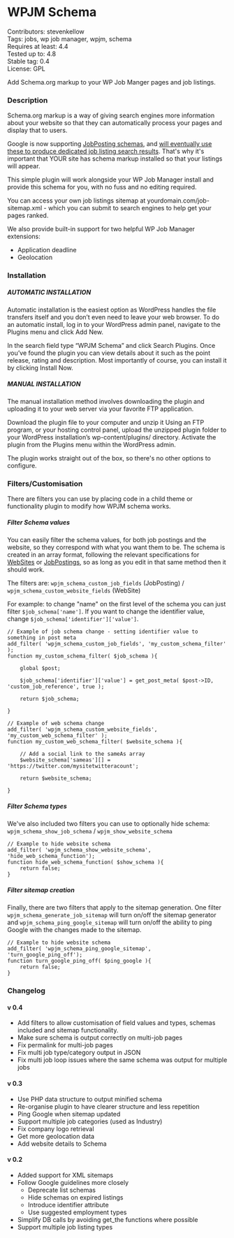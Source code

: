 # WPJM Schema
Contributors: stevenkellow  
Tags: jobs, wp job manager, wpjm, schema  
Requires at least: 4.4  
Tested up to: 4.8  
Stable tag: 0.4    
License: GPL

Add Schema.org markup to your WP Job Manger pages and job listings.

### Description
Schema.org markup is a way of giving search engines more information about your website so that they can automatically process your pages and display that to users.

Google is now supporting [JobPosting schemas](https://schema.org/JobPosting), and [will eventually use these to produce dedicated job listing search results](https://webmasters.googleblog.com/2017/06/connect-to-job-seekers-with-google.html).  That's why it's important that YOUR site has schema markup installed so that your listings will appear.

This simple plugin will work alongside your WP Job Manager install and provide this schema for you, with no fuss and no editing required.

You can access your own job listings sitemap at yourdomain.com/job-sitemap.xml - which you can submit to search engines to help get your pages ranked.

We also provide built-in support for two helpful WP Job Manager extensions:
* Application deadline
* Geolocation

### Installation
##### AUTOMATIC INSTALLATION

Automatic installation is the easiest option as WordPress handles the file transfers itself and you don’t even need to leave your web browser. To do an automatic install, log in to your WordPress admin panel, navigate to the Plugins menu and click Add New.

In the search field type “WPJM Schema” and click Search Plugins. Once you’ve found the plugin you can view details about it such as the point release, rating and description. Most importantly of course, you can install it by clicking Install Now.

##### MANUAL INSTALLATION

The manual installation method involves downloading the plugin and uploading it to your web server via your favorite FTP application.

Download the plugin file to your computer and unzip it
Using an FTP program, or your hosting control panel, upload the unzipped plugin folder to your WordPress installation’s wp-content/plugins/ directory.
Activate the plugin from the Plugins menu within the WordPress admin.

The plugin works straight out of the box, so there's no other options to configure.

### Filters/Customisation
There are filters you can use by placing code in a child theme or functionality plugin to modify how WPJM schema works.

##### Filter Schema values
You can easily filter the schema values, for both job postings and the website, so they correspond with what you want them to be.  The schema is created in an array format, following the relevant specifications for [WebSites](schema.org/WebSite) or [JobPostings](schema.org/JobPosting), so as long as you edit in that same method then it should work.

The filters are: `wpjm_schema_custom_job_fields` (JobPosting) / `wpjm_schema_custom_website_fields` (WebSite)

For example: to change "name" on the first level of the schema you can just filter `$job_schema['name']`.  If you want to change the identifier value, change `$job_schema['identifier']['value']`.

```
// Example of job schema change - setting identifier value to something in post meta
add_filter( 'wpjm_schema_custom_job_fields', 'my_custom_schema_filter' );
function my_custom_schema_filter( $job_schema ){

	global $post;

	$job_schema['identifier']['value'] = get_post_meta( $post->ID, 'custom_job_reference', true );
	
	return $job_schema;
	
}
```
```
// Example of web schema change
add_filter( 'wpjm_schema_custom_website_fields', 'my_custom_web_schema_filter' );
function my_custom_web_schema_filter( $website_schema ){

	// Add a social link to the sameAs array
	$website_schema['sameas'][] = 'https://twitter.com/mysitetwitteracount';
	
	return $website_schema;
	
}
```

##### Filter Schema types
We've also included two filters you can use to optionally hide schema: `wpjm_schema_show_job_schema` / `wpjm_show_website_schema`

```
// Example to hide website schema
add_filter( 'wpjm_schema_show_website_schema', 'hide_web_schema_function');
function hide_web_schema_function( $show_schema ){
	return false;
}
```

##### Filter sitemap creation
Finally, there are two filters that apply to the sitemap generation.  One filter `wpjm_schema_generate_job_sitemap` will turn on/off the sitemap generator and `wpjm_schema_ping_google_sitemap` will turn on/off the ability to ping Google with the changes made to the sitemap.

```
// Example to hide website schema
add_filter( 'wpjm_schema_ping_google_sitemap', 'turn_google_ping_off');
function turn_google_ping_off( $ping_google ){
	return false;
}
```

### Changelog 
#### v 0.4
- Add filters to allow customisation of field values and types, schemas included and sitemap functionality.
- Make sure schema is output correctly on multi-job pages
- Fix permalink for multi-job pages
- Fix multi job type/category output in JSON
- Fix multi job loop issues where the same schema was output for multiple jobs
#### v 0.3
- Use PHP data structure to output minified schema
- Re-organise plugin to have clearer structure and less repetition
- Ping Google when sitemap updated
- Support multiple job categories (used as Industry)
- Fix company logo retrieval
- Get more geolocation data
- Add website details to Schema
#### v 0.2
- Added support for XML sitemaps
- Follow Google guidelines more closely
   * Deprecate list schemas
   * Hide schemas on expired listings
   * Introduce identifier attribute
   * Use suggested employment types
- Simplify DB calls by avoiding get_the functions where possible
- Support multiple job listing types